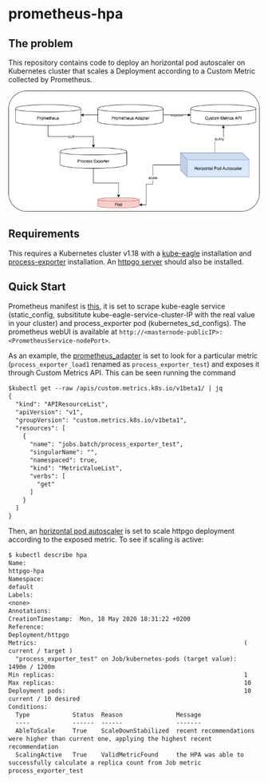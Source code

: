 # prometheus-hpa

## The problem
This repository contains code to deploy an horizontal pod autoscaler on Kubernetes cluster that scales a Deployment according to a Custom Metric collected by Prometheus.

![Overview](hpa_.png)

## Requirements
This requires a Kubernetes cluster v1.18 with a [kube-eagle](kube-eagle/kube-eagle.yaml) installation and [process-exporter](process_exporter/process_exporter_deployment.yaml) installation. An [httpgo server](httpgo/httpgo.yaml) should also be installed.

## Quick Start
Prometheus manifest is [this](prometheus/prometheus.yaml), it is set to scrape kube-eagle service (static_config, subsititute kube-eagle-service-cluster-IP with the real value in your cluster) and process_exporter pod (kubernetes_sd_configs). The prometheus webUI is available at ```http://<masternode-publicIP>:<PrometheusService-nodePort>```.

As an example, the [prometheus_adapter](prometheus/prometheus_adapter.yaml) is set to look for a particular metric (```process_exporter_load1``` renamed as ```process_exporter_test```) and exposes it through Custom Metrics API. This can be seen running the command
````
$kubectl get --raw /apis/custom.metrics.k8s.io/v1beta1/ | jq
{
  "kind": "APIResourceList",
  "apiVersion": "v1",
  "groupVersion": "custom.metrics.k8s.io/v1beta1",
  "resources": [
    {
      "name": "jobs.batch/process_exporter_test",
      "singularName": "",
      "namespaced": true,
      "kind": "MetricValueList",
      "verbs": [
        "get"
      ]
    }
  ]
}
````

Then, an [horizontal pod autoscaler](hpa/hpa.yaml) is set to scale httpgo deployment according to the exposed metric. To see if scaling is active:
````
$ kubectl describe hpa
Name:                                                             httpgo-hpa
Namespace:                                                        default
Labels:                                                           <none>
Annotations:                                                      CreationTimestamp:  Mon, 18 May 2020 18:31:22 +0200
Reference:                                                        Deployment/httpgo
Metrics:                                                          ( current / target )
  "process_exporter_test" on Job/kubernetes-pods (target value):  1490m / 1200m
Min replicas:                                                     1
Max replicas:                                                     10
Deployment pods:                                                  10 current / 10 desired
Conditions:
  Type            Status  Reason               Message
  ----            ------  ------               -------
  AbleToScale     True    ScaleDownStabilized  recent recommendations were higher than current one, applying the highest recent recommendation
  ScalingActive   True    ValidMetricFound     the HPA was able to successfully calculate a replica count from Job metric process_exporter_test
````
